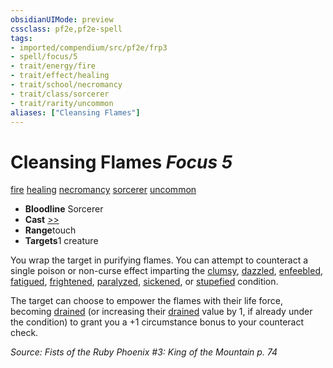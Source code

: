 ```yaml
---
obsidianUIMode: preview
cssclass: pf2e,pf2e-spell
tags:
- imported/compendium/src/pf2e/frp3
- spell/focus/5
- trait/energy/fire
- trait/effect/healing
- trait/school/necromancy
- trait/class/sorcerer
- trait/rarity/uncommon
aliases: ["Cleansing Flames"]
---
```

# Cleansing Flames *Focus 5*   
[fire](fire.md)  [healing](healing.md)  [necromancy](necromancy.md)  [sorcerer](rules/traits/sorcerer.md)  [uncommon](uncommon.md)  

- **Bloodline** Sorcerer
- **Cast** [>>](chapter-9-playing-the-game.md#Actions "Two-Action") 
- **Range**touch
- **Targets**1 creature

You wrap the target in purifying flames. You can attempt to counteract a single poison or non-curse effect imparting the [clumsy](conditions.md#Clumsy), [dazzled](conditions.md#Dazzled), [enfeebled](conditions.md#Enfeebled), [fatigued](conditions.md#Fatigued), [frightened](conditions.md#Frightened), [paralyzed](conditions.md#Paralyzed), [sickened](conditions.md#Sickened), or [stupefied](conditions.md#Stupefied) condition.

The target can choose to empower the flames with their life force, becoming [drained](conditions.md#Drained) (or increasing their [drained](conditions.md#Drained) value by 1, if already under the condition) to grant you a +1 circumstance bonus to your counteract check.

*Source: Fists of the Ruby Phoenix #3: King of the Mountain p. 74*